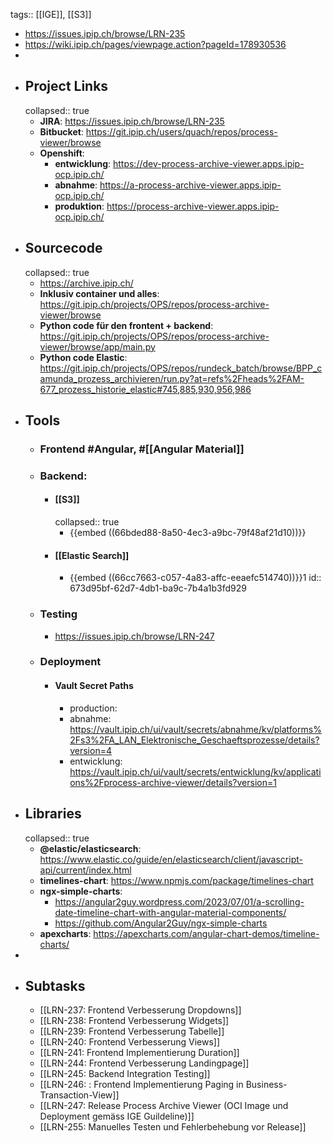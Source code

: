 tags:: [[IGE]], [[S3]]

- https://issues.ipip.ch/browse/LRN-235
- https://wiki.ipip.ch/pages/viewpage.action?pageId=178930536
-
- ## Project Links
  collapsed:: true
	- **JIRA**: https://issues.ipip.ch/browse/LRN-235
	- **Bitbucket**: https://git.ipip.ch/users/quach/repos/process-viewer/browse
	- **Openshift**:
		- **entwicklung**: https://dev-process-archive-viewer.apps.ipip-ocp.ipip.ch/
		- **abnahme**: https://a-process-archive-viewer.apps.ipip-ocp.ipip.ch/
		- **produktion**: https://process-archive-viewer.apps.ipip-ocp.ipip.ch/
- ## Sourcecode
  collapsed:: true
	- https://archive.ipip.ch/
	- **Inklusiv container und alles**: https://git.ipip.ch/projects/OPS/repos/process-archive-viewer/browse
	- **Python code für den frontent + backend**: https://git.ipip.ch/projects/OPS/repos/process-archive-viewer/browse/app/main.py
	- **Python code Elastic**: https://git.ipip.ch/projects/OPS/repos/rundeck_batch/browse/BPP_camunda_prozess_archivieren/run.py?at=refs%2Fheads%2FAM-677_prozess_historie_elastic#745,885,930,956,986
- ## Tools
	- ### Frontend #Angular, #[[Angular Material]]
	- ### Backend:
		- #### [[S3]]
		  collapsed:: true
			- {{embed ((66bded88-8a50-4ec3-a9bc-79f48af21d10))}}
		- #### [[Elastic Search]]
			- {{embed ((66cc7663-c057-4a83-affc-eeaefc514740))}}1
			  id:: 673d95bf-62d7-4db1-ba9c-7b4a1b3fd929
	- ### Testing
		- https://issues.ipip.ch/browse/LRN-247
	- ### Deployment
		- #### Vault Secret Paths
			- production:
			- abnahme: https://vault.ipip.ch/ui/vault/secrets/abnahme/kv/platforms%2Fs3%2FA_LAN_Elektronische_Geschaeftsprozesse/details?version=4
			- entwicklung: https://vault.ipip.ch/ui/vault/secrets/entwicklung/kv/applications%2Fprocess-archive-viewer/details?version=1
- ## Libraries
  collapsed:: true
	- **@elastic/elasticsearch**: https://www.elastic.co/guide/en/elasticsearch/client/javascript-api/current/index.html
	- **timelines-chart**: https://www.npmjs.com/package/timelines-chart
	- **ngx-simple-charts**:
		- https://angular2guy.wordpress.com/2023/07/01/a-scrolling-date-timeline-chart-with-angular-material-components/
		- https://github.com/Angular2Guy/ngx-simple-charts
	- **apexcharts**: https://apexcharts.com/angular-chart-demos/timeline-charts/
-
- ## Subtasks
	- [[LRN-237: Frontend Verbesserung Dropdowns]]
	- [[LRN-238: Frontend Verbesserung Widgets]]
	- [[LRN-239: Frontend Verbesserung Tabelle]]
	- [[LRN-240: Frontend Verbesserung Views]]
	- [[LRN-241: Frontend Implementierung Duration]]
	- [[LRN-244: Frontend Verbesserung Landingpage]]
	- [[LRN-245: Backend Integration Testing]]
	- [[LRN-246: : Frontend Implementierung Paging in Business-Transaction-View]]
	- [[LRN-247: Release Process Archive Viewer (OCI Image und Deployment gemäss IGE Guildeline)]]
	- [[LRN-255: Manuelles Testen und Fehlerbehebung vor Release]]